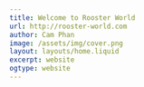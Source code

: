 ```yaml
---
title: Welcome to Rooster World
url: http://rooster-world.com
author: Cam Phan
image: /assets/img/cover.png
layout: layouts/home.liquid
excerpt: website
ogtype: website
---
```

